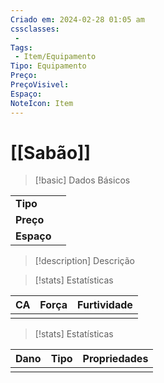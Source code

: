 ```yaml
---
Criado em: 2024-02-28 01:05 am
cssclasses:
 - 
Tags:
 - Item/Equipamento
Tipo: Equipamento
Preço: 
PreçoVisivel: 
Espaço: 
NoteIcon: Item
---
```

# [[Sabão]]

> [!basic] Dados Básicos
> 
|            |     |
| ---------- |:---:|
| **Tipo**   |     |
| **Preço**  |     |
| **Espaço** |     |
>
 
> [!description] Descrição
> 
>

> [!stats] Estatísticas
>
| CA  | Força | Furtividade |
| --- | ----- | ----------- |
|     |       |             |

> [!stats] Estatísticas
>
| Dano  | Tipo | Propriedades |
| --- | ----- | ----------- |
|     |       |             |